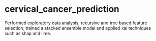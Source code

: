 # cervical_cancer_prediction

Performed exploratory data analysis, recursive and tree based feature selection, trained a stacked ensemble model and applied xai techniques such as shap and lime. 
